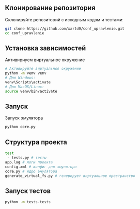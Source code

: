 ## Клонирование репозитория
Склонируйте репозиторий с исходным кодом и тестами:
```bash
git clone https://github.com/xartd0/conf_upravlenie.git
cd conf_upravlenie
```

## Установка зависимостей 
Активириуем виртуальное окружение
```bash
# Активируйте виртуальное окружение
python -m venv venv
# Для Windows:
venv\Scripts\activate
# Для MacOS/Linux:
source venv/bin/activate
```

## Запуск
Запуск эмулятора
```bash
python core.py
```

## Структура проекта
```bash
test
 - tests.py # тесты
app.log # логи проекта
config.xml # конфиг для эмулятора
core.py # ядро эмулятора
generate_virtual_fs.py # генерирует виртуальное пространство
```

## Запуск тестов
```bash
python -m tests.tests
```